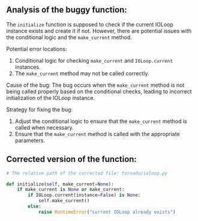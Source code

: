 ## Analysis of the buggy function:
The `initialize` function is supposed to check if the current IOLoop instance exists and create it if not. However, there are potential issues with the conditional logic and the `make_current` method.

Potential error locations:
1. Conditional logic for checking `make_current` and `IOLoop.current` instances.
2. The `make_current` method may not be called correctly.

Cause of the bug:
The bug occurs when the `make_current` method is not being called properly based on the conditional checks, leading to incorrect initialization of the IOLoop instance.

Strategy for fixing the bug:
1. Adjust the conditional logic to ensure that the `make_current` method is called when necessary.
2. Ensure that the `make_current` method is called with the appropriate parameters.

## Corrected version of the function:
```python
# The relative path of the corrected file: tornado/ioloop.py

def initialize(self, make_current=None):
    if make_current is None or make_current:
        if IOLoop.current(instance=False) is None:
            self.make_current()
        else:
            raise RuntimeError("current IOLoop already exists")
```